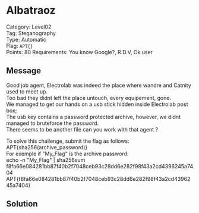 # Albatraoz

Category: Level02  
Tag: Steganography  
Type: Automatic  
Flag: `APT{}`  
Points: 80
Requirements: You know Google?, R.D.V, Ok user

## Message
Good job agent, Electrolab was indeed the place where wandre and Catnity used to meet up.  
Too bad they didnt left the place untouch, every equipement, gone.  
We managed to get our hands on a usb stick hidden inside Electrolab post box;  
The usb key contains a password protected archive, however, we didnt managed to bruteforce the password.  
There seems to be another file can you work with that agent ?

To solve this challenge, submit the flag as follows: APT{sha256(archive_password)}  
For exemple if "My_Flag" is the archive password:  
echo -n "My_Flag" | sha256sum  
f8fa66e084281bb87f40b2f7048ceb93c28dd6e282f98f43a2cd4396245a7404  
APT{f8fa66e084281bb87f40b2f7048ceb93c28dd6e282f98f43a2cd4396245a7404}

## Solution

